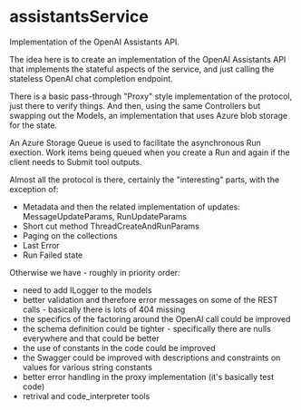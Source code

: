 # assistantsService
Implementation of the OpenAI Assistants API.

The idea here is to create an implementation of the OpenAI Assistants API that implements the stateful aspects of the service, and just calling the stateless OpenAI chat completion endpoint.

There is a basic pass-through "Proxy" style implementation of the protocol, just there to verify things. And then, using the same Controllers but swapping out the Models, an implementation that uses Azure blob storage for the state.

An Azure Storage Queue is used to facilitate the asynchronous Run exection. Work items being queued when you create a Run and again if the client needs to Submit tool outputs.

Almost all the protocol is there, certainly the "interesting" parts, with the exception of:
- Metadata and then the related implementation of updates: MessageUpdateParams, RunUpdateParams
- Short cut method ThreadCreateAndRunParams
- Paging on the collections
- Last Error
- Run Failed state

Otherwise we have - roughly in priority order:
- need to add ILogger to the models
- better validation and therefore error messages on some of the REST calls - basically there is lots of 404 missing
- the specifics of the factoring around the OpenAI call could be improved 
- the schema definition could be tighter - specifically there are nulls everywhere and that could be better
- the use of constants in the code could be improved
- the Swagger could be improved with descriptions and constraints on values for various string constants
- better error handling in the proxy implementation (it's basically test code)
- retrival and code_interpreter tools

